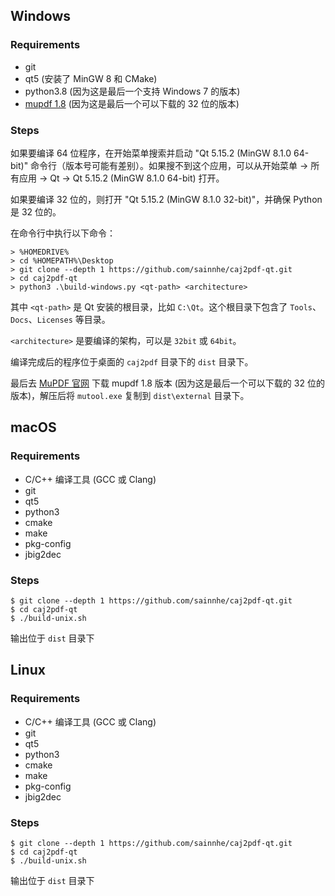 ## Windows

### Requirements

- git
- qt5 (安装了 MinGW 8 和 CMake)
- python3.8 (因为这是最后一个支持 Windows 7 的版本)
- [mupdf 1.8](https://mupdf.com/releases) (因为这是最后一个可以下载的 32 位的版本)

### Steps

如果要编译 64 位程序，在开始菜单搜索并启动 "Qt 5.15.2 (MinGW 8.1.0 64-bit)" 命令行（版本号可能有差别）。如果搜不到这个应用，可以从开始菜单 -> 所有应用 -> Qt -> Qt 5.15.2 (MinGW 8.1.0 64-bit) 打开。

如果要编译 32 位的，则打开 "Qt 5.15.2 (MinGW 8.1.0 32-bit)"，并确保 Python 是 32 位的。

在命令行中执行以下命令：

```shell
> %HOMEDRIVE%
> cd %HOMEPATH%\Desktop
> git clone --depth 1 https://github.com/sainnhe/caj2pdf-qt.git
> cd caj2pdf-qt
> python3 .\build-windows.py <qt-path> <architecture>
```

其中 `<qt-path>` 是 Qt 安装的根目录，比如 `C:\Qt`。这个根目录下包含了 `Tools`、`Docs`、`Licenses` 等目录。

`<architecture>` 是要编译的架构，可以是 `32bit` 或 `64bit`。

编译完成后的程序位于桌面的  `caj2pdf` 目录下的 `dist` 目录下。

最后去 [MuPDF 官网](https://mupdf.com/releases) 下载 mupdf 1.8 版本 (因为这是最后一个可以下载的 32 位的版本)，解压后将 `mutool.exe` 复制到 `dist\external` 目录下。

## macOS

### Requirements

- C/C++ 编译工具 (GCC 或 Clang)
- git
- qt5
- python3
- cmake
- make
- pkg-config
- jbig2dec

### Steps

```shell
$ git clone --depth 1 https://github.com/sainnhe/caj2pdf-qt.git
$ cd caj2pdf-qt
$ ./build-unix.sh
```

输出位于 `dist` 目录下

## Linux

### Requirements

- C/C++ 编译工具 (GCC 或 Clang)
- git
- qt5
- python3
- cmake
- make
- pkg-config
- jbig2dec

### Steps

```shell
$ git clone --depth 1 https://github.com/sainnhe/caj2pdf-qt.git
$ cd caj2pdf-qt
$ ./build-unix.sh
```

输出位于 `dist` 目录下
